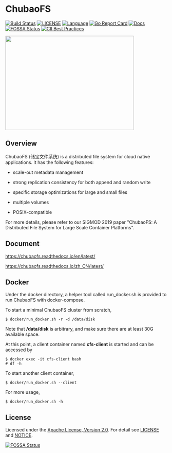 # ChubaoFS

[![Build Status](https://travis-ci.org/chubaofs/chubaofs.svg?branch=master)](https://travis-ci.org/chubaofs/chubaofs)
[![LICENSE](https://img.shields.io/github/license/chubaofs/chubaofs.svg)](https://github.com/chubaofs/chubaofs/blob/master/LICENSE)
[![Language](https://img.shields.io/badge/Language-Go-blue.svg)](https://golang.org/)
[![Go Report Card](https://goreportcard.com/badge/github.com/chubaofs/chubaofs)](https://goreportcard.com/report/github.com/chubaofs/chubaofs)
[![Docs](https://readthedocs.org/projects/chubaofs/badge/?version=latest&style=flat-square)](https://chubaofs.readthedocs.io/en/latest/?badge=latest)
[![FOSSA Status](https://app.fossa.io/api/projects/git%2Bgithub.com%2Fchubaofs%2Fcfs.svg?type=shield)](https://app.fossa.io/projects/git%2Bgithub.com%2Fchubaofs%2Fcfs?ref=badge_shield)
[![CII Best Practices](https://bestpractices.coreinfrastructure.org/projects/2761/badge)](https://bestpractices.coreinfrastructure.org/projects/2761)


<img src="https://user-images.githubusercontent.com/47099843/55525970-bf53d880-56c5-11e9-8c28-55d208859824.png" width="400" height="293" />

## Overview


ChubaoFS (储宝文件系统) is a distributed file system for cloud native applications. It has the following features:

* scale-out metadata management

* strong replication consistency for both append and random write

* specific storage optimizations for large and small files

* multiple volumes

* POSIX-compatible

For more details, please refer to our SIGMOD 2019 paper "ChubaoFS: A Distributed File System for Large Scale Container Platforms".


## Document
https://chubaofs.readthedocs.io/en/latest/

https://chubaofs.readthedocs.io/zh_CN/latest/

## Docker

Under the docker directory, a helper tool called run_docker.sh is provided to run ChubaoFS with docker-compose.

To start a minimal ChubaoFS cluster from scratch,

```
$ docker/run_docker.sh -r -d /data/disk
```

Note that **/data/disk** is arbitrary, and make sure there are at least 30G available space.

At this point, a client container named **cfs-client** is started and can be accessed by

```
$ docker exec -it cfs-client bash
# df -h
```

To start another client container,

```
$ docker/run_docker.sh --client
```

For more usage,

```
$ docker/run_docker.sh -h
```


## License


Licensed under the [Apache License, Version 2.0](http://www.apache.org/licenses/LICENSE-2.0).
For detail see [LICENSE](LICENSE) and [NOTICE](NOTICE).


[![FOSSA Status](https://app.fossa.io/api/projects/git%2Bgithub.com%2Fchubaofs%2Fcfs.svg?type=large)](https://app.fossa.io/projects/git%2Bgithub.com%2Fchubaofs%2Fcfs?ref=badge_large)
